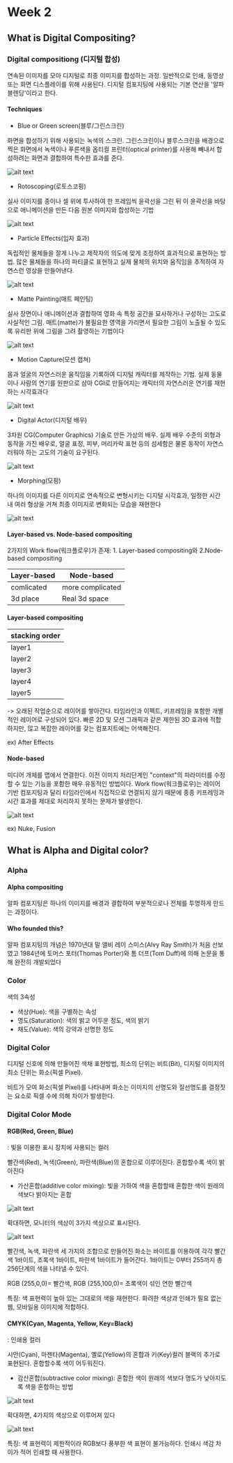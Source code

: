 # Week 2 
## What is Digital Compositing?

### Digital compositiong (디지털 합성)

연속된 이미지를 모아 디지털로 최종 이미지를 합성하는 과정. 일반적으로 인쇄, 동영상 또는 화면 디스플레이를 위해 사용된다. 디지털 컴포지팅에 사용되는 기본 연산을 '알파 블렌딩'이라고 한다.

#### Techniques

- Blue or Green screen(블루/그린스크린)

화면을 합성하기 위해 사용되는 녹색의 스크린. 그린스크린이나 블루스크린을 배경으로 찍은 화면에서 녹색이나 푸른색을 옵티컬 프린터(optical printer)를 사용해 빼내서 합성하려는 화면과 결합하여 특수한 효과를 준다.

![alt text](https://lc2702ct1ih1dgpgj15zgyn1-wpengine.netdna-ssl.com/wp-content/uploads/2017/12/crewcallsupret-1204x630.jpg)

- Rotoscoping(로토스코핑)

실사 이미지를 종이나 셀 위에 투사하여 한 프레임씩 윤곽선을 그린 뒤 이 윤곽선을 바탕으로 애니메이션을 만든 다음 원본 이미지와 합성하는 기법

![alt text](https://dbscthumb-phinf.pstatic.net/4004_000_1/20151028111432679_POON5XVPM.jpg/s_ei217_11_i1.jpg?type=w492_fst_n&wm=Y)

- Particle Effects(입자 효과)

독립적인 물체들을 잘게 나누고 제작자의 의도에 맞게 조정하여 효과적으로 표현하는 방법. 많은 물체들을 하나의 파티클로 표현하고 실제 물체의 위치와 움직임을 추적하여 자연스런 영상을 만들어낸다.

![alt text](https://tutexpert.com/wp-content/uploads/2013/10/airplaine-composite-1024x576.jpg)

- Matte Painting(매트 페인팅)

실사 장면이나 애니메이션과 결합하여 영화 속 특정 공간을 묘사하거나 구성하는 고도로 사실적인 그림. 매트(matte)가 불필요한 영역을 가리면서 필요한 그림이 노출될 수 있도록 유리판 위에 그림을 그려 촬영하는 기법이다

![alt text](https://cdnb.artstation.com/p/assets/images/images/006/143/817/large/paul-mercer-ancient-civilisations-artstation-challenge-temple-ruins-01-copy.jpg?1496337756)

- Motion Capture(모션 캡쳐)

몸과 얼굴의 자연스러운 움직임을 기록하여 디지털 캐릭터를 제작하는 기법. 실제 동물이나 사람의 연기를 원판으로 삼아 CGI로 만들어지는 캐릭터의 자연스러운 연기를 재현하는 시각효과다

![alt text](https://lh3.googleusercontent.com/proxy/0uF4zXJ7PaWohcidc07ybNCj5HRLq3KnfWP3HEHYX9hb6Mj7OZ-S0qJ4itRsuCts1ocLjLVLXtVAUozM4Yxlvdj8u0DvdcwOYmfKVb8-PVW-HHPHMCsY1yUlxTGQeO5Neg)

- Digital Actor(디지털 배우)

3차원 CG(Computer Graphics) 기술로 만든 가상의 배우. 실제 배우 수준의 외형과 동작을 가진 배우로, 얼굴 표정, 피부, 머리카락 표현 등의 섬세함은 물론 동작이 자연스러워야 하는 고도의 기술이 요구된다.

![alt text](https://www.fxguide.com/wp-content/uploads/2013/11/compare-actor.jpg)

- Morphing(모핑)

하나의 이미지를 다른 이미지로 연속적으로 변형시키는 디지털 시각효과, 일정한 시간 내 여러 형상을 거쳐 최종 이미지로 변화되는 모습을 재현한다

![alt text](https://ccrma.stanford.edu/~jacobliu/368Report/ah_morph.jpg)

#### Layer-based vs. Node-based compositing

2가지의 Work flow(워크플로우)가 존재: 1. Layer-based compositing와 2.Node-based compositing

|  Layer-based        | Node-based       |
| ------------------- | -----------      | 
|  comlicated         | more complicated |
|  3d place           | Real 3d space    |

#### Layer-based compositing


|stacking order|
| ------------ |
|layer1        |
|layer2        |
|layer3        |
|layer4        |
|layer5        |

-> 오래된 작업순으로 레이어를 쌓아간다. 타임라인과 이펙트, 키프레임을 포함한 개별적인 레이어로 구성되어 있다.
 빠른 2D 및 모션 그래픽과 같은 제한된 3D 효과에 적합하지만, 많고 복잡한 레이어를 갖는 컴포지트에는 어색해진다.
 
ex) After Effects

#### Node-based 


미디어 개체를 맵에서 연결한다. 이전 이미지 처리단계인 "context"의 파라미터를 수정할 수 있는 기능을 포함한 매우 유동적인 방법이다. Work flow(워크플로우)는 레이어 기반 컴포지팅과 달리 타임라인에서 직접적으로 연결되지 않기 때문에 종종 키프레밍과 시간 효과를 제대로 처리하지 못하는 문제가 발생한다.

![alt text](https://i.stack.imgur.com/Biirj.png)

ex) Nuke, Fusion



## What is Alpha and Digital color?

### Alpha

#### Alpha compositing

알파 컴포지팅은 하나의 이미지를 배경과 결합하여 부분적으로나 전체를 투명하게 만드는 과정이다.

#### Who founded this?

알파 컴포지팅의 개념은 1970년대 말 앨비 레이 스미스(Alvy Ray Smith)가 처음 선보였고 1984년에 토머스 포터(Thomas Porter)와 톰 더프(Tom Duff)에 의해 논문을 통해 완전히 개발되었다

### Color
색의 3속성
- 색상(Hue): 색을 구별하는 속성
- 명도(Saturation): 색의 밝고 어두운 정도, 색의 밝기
- 채도(Value): 색의 강약과 선명한 정도


### Digital Color
디지털 신호에 의해 만들어진 색채 표현방법, 최소의 단위는 비트(Bit), 디지털 이미지의 최소 단위는 화소(픽셀 Pixel).

비트가 모여 화소(픽셀 Pixel)를 나타내며 화소는 이미지의 선명도와 질선명도를 결정짓는 요소로 픽셀 수에 의해 차이가 발생한다.

### Digital Color Mode

#### RGB(Red, Green, Blue)

: 빛을 이용한 표시 장치에 사용되는 컬러

빨간색(Red), 녹색(Green), 파란색(Blue)의 혼합으로 이루어진다. 혼합할수록 색이 밝아진다

- 가산혼합(additive color mixing): 빛을 가하여 색을 혼합할때 혼합한 색이 원래의 색보다 밝아지는 혼합

![alt text](https://upload.wikimedia.org/wikipedia/commons/7/7b/AdditiveColorMixingII.png)

확대하면, 모니터의 색상이 3가지 색상으로 표시된다.

![alt text](https://designmanagementlucerne.files.wordpress.com/2013/10/28.png)

빨간색, 녹색, 파란색 세 가지의 조합으로 만들어진 화소는 바이트를 이용하여 각각 빨간색 1바이트, 초록색 1바이트, 파란색 1바이트가 들어간다.
1바이트는 0부터 255까지 총 256단계의 색을 나타낼 수 있다.

RGB (255,0,0)= 빨간색,
RGB (255,100,0)= 초록색이 섞인 연한 빨간색

특징: 색 표현력이 높아 있는 그대로의 색을 재현한다. 화려한 색상과 인쇄가 필요 없는 웹, 모바일용 이미지에 적합하다.

#### CMYK(Cyan, Magenta, Yellow, Key=Black)
: 인쇄용 컬러

시안(Cyan), 마젠타(Magenta), 옐로(Yellow)의 혼합과 키(Key)컬러 블랙의 추가로 표현된다. 혼합할수록 색이 어두워진다.

- 감산혼합(subtractive color mixing): 혼합한 색이 원래의 색보다 명도가 낮아지도록 색을 혼합하는 방법

![alt text](https://upload.wikimedia.org/wikipedia/commons/2/24/SubtractiveColorMixingII.png)

확대하면, 4가지의 색상으로 이루어져 있다

![alt text](https://designmanagementlucerne.files.wordpress.com/2013/10/30.png)

특징: 색 표현력이 제한적이라 RGB보다 풍부한 색 표현이 불가능하다. 인쇄시 색감 차이가 적어 인쇄할 때 사용한다.
